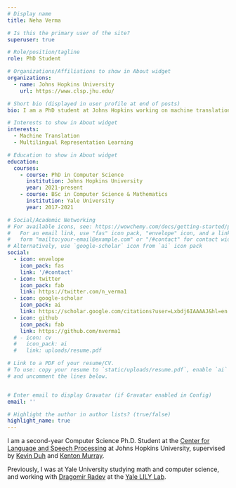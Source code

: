 ```yaml
---
# Display name
title: Neha Verma

# Is this the primary user of the site?
superuser: true

# Role/position/tagline
role: PhD Student

# Organizations/Affiliations to show in About widget
organizations:
  - name: Johns Hopkins University
    url: https://www.clsp.jhu.edu/

# Short bio (displayed in user profile at end of posts)
bio: I am a PhD student at Johns Hopkins working on machine translation and multilingual representations.

# Interests to show in About widget
interests:
  - Machine Translation
  - Multilingual Representation Learning

# Education to show in About widget
education:
  courses:
    - course: PhD in Computer Science
      institution: Johns Hopkins University
      year: 2021-present
    - course: BSc in Computer Science & Mathematics
      institution: Yale University
      year: 2017-2021

# Social/Academic Networking
# For available icons, see: https://wowchemy.com/docs/getting-started/page-builder/#icons
#   For an email link, use "fas" icon pack, "envelope" icon, and a link in the
#   form "mailto:your-email@example.com" or "/#contact" for contact widget.
# Alternatively, use `google-scholar` icon from `ai` icon pack
social:
  - icon: envelope
    icon_pack: fas
    link: '/#contact'
  - icon: twitter
    icon_pack: fab
    link: https://twitter.com/n_verma1
  - icon: google-scholar 
    icon_pack: ai
    link: https://scholar.google.com/citations?user=Lxbdj6IAAAAJ&hl=en
  - icon: github
    icon_pack: fab
    link: https://github.com/nverma1
  # - icon: cv
  #   icon_pack: ai
  #   link: uploads/resume.pdf

# Link to a PDF of your resume/CV.
# To use: copy your resume to `static/uploads/resume.pdf`, enable `ai` icons in `params.toml`,
# and uncomment the lines below.


# Enter email to display Gravatar (if Gravatar enabled in Config)
email: ''

# Highlight the author in author lists? (true/false)
highlight_name: true
---
```


I am a second-year Computer Science Ph.D. Student at the [Center for Language and Speech Processing](https://www.clsp.jhu.edu/) at Johns Hopkins University, supervised by [Kevin Duh](https://www.cs.jhu.edu/~kevinduh/) and [Kenton Murray](https://kentonmurray.com/).   

Previously, I was at Yale University studying math and computer science, and working with [Dragomir Radev](http://www.cs.yale.edu/homes/radev/) at the [Yale LILY Lab](https://yale-lily.github.io/).

<!-- {{< icon name="download" pack="fas" >}} Download my {{< staticref "uploads/demo_resume.pdf" "newtab" >}}resumé{{< /staticref >}}. -->
